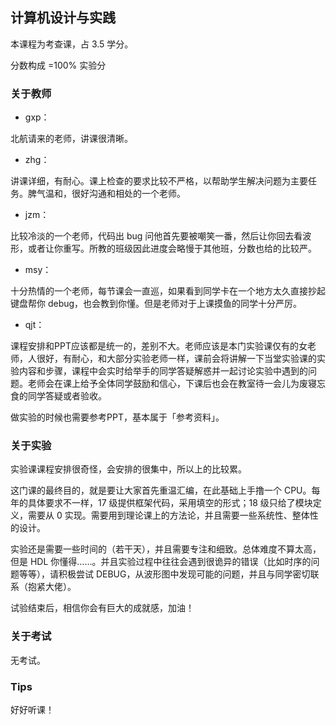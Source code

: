## 计算机设计与实践

本课程为考查课，占 3.5 学分。

分数构成 =100% 实验分 

### 关于教师

- gxp：

北航请来的老师，讲课很清晰。

- zhg：

讲课详细，有耐心。课上检查的要求比较不严格，以帮助学生解决问题为主要任务。脾气温和，很好沟通和相处的一个老师。

- jzm：

比较冷淡的一个老师，代码出 bug 问他首先要被嘲笑一番，然后让你回去看波形，或者让你重写。所教的班级因此进度会略慢于其他班，分数也给的比较严。

- msy：

十分热情的一个老师，每节课会一直巡，如果看到同学卡在一个地方太久直接抄起键盘帮你 debug，也会教到你懂。但是老师对于上课摸鱼的同学十分严厉。

- qjt：

课程安排和PPT应该都是统一的，差别不大。老师应该是本门实验课仅有的女老师，人很好，有耐心，和大部分实验老师一样，课前会将讲解一下当堂实验课的实验内容和步骤，课程中会实时给举手的同学答疑解惑并一起讨论实验中遇到的问题。老师会在课上给予全体同学鼓励和信心，下课后也会在教室待一会儿为废寝忘食的同学答疑或者验收。

做实验的时候也需要参考PPT，基本属于「参考资料」。

### 关于实验

实验课课程安排很奇怪，会安排的很集中，所以上的比较累。

这门课的最终目的，就是要让大家首先重温汇编，在此基础上手撸一个 CPU。每年的具体要求不一样，17 级提供框架代码，采用填空的形式；18 级只给了模块定义，需要从 0 实现。需要用到理论课上的方法论，并且需要一些系统性、整体性的设计。

实验还是需要一些时间的（若干天），并且需要专注和细致。总体难度不算太高，但是 HDL 你懂得……。并且实验过程中往往会遇到很诡异的错误（比如时序的问题等等），请积极尝试 DEBUG，从波形图中发现可能的问题，并且与同学密切联系（抱紧大佬）。

试验结束后，相信你会有巨大的成就感，加油！

### 关于考试

无考试。

### Tips

好好听课！

